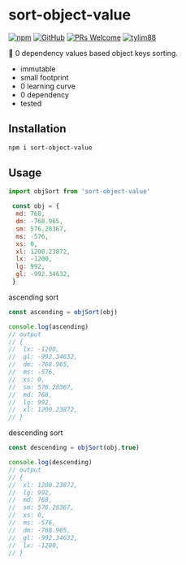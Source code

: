 # sort-object-value

[![npm](https://img.shields.io/npm/v/sort-object-value)](https://www.npmjs.com/package/sort-object-value)  [![GitHub](https://img.shields.io/github/license/tylim88/sort-object-value)](https://github.com/tylim88/sort-object-value/blob/master/LICENSE) [![PRs Welcome](https://img.shields.io/badge/PRs-welcome-brightgreen.svg?style=flat-square)](https://github.com/tylim88/sort-object-value/pulls) [![tylim88](https://circleci.com/gh/tylim88/sort-object-value.svg?style=svg)](<[LINK](https://github.com/tylim88/sort-object-value#sort-object-value)>)

🎀 0 dependency values based object keys sorting.

* immutable
* small footprint
* 0 learning curve
* 0 dependency
* tested

## Installation

```bash
npm i sort-object-value
```

## Usage

```js
import objSort from 'sort-object-value'

 const obj = {
  md: 768,
  dm: -768.965,
  sm: 576.28367,
  ms: -576,
  xs: 0,
  xl: 1200.23872,
  lx: -1200,
  lg: 992,
  gl: -992.34632,
 }
```

ascending sort

```js
const ascending = objSort(obj)

console.log(ascending)
// output
// {
//  lx: -1200,
//  gl: -992.34632,
//  dm: -768.965,
//  ms: -576,
//  xs: 0,
//  sm: 576.28367,
//  md: 768,
//  lg: 992,
//  xl: 1200.23872,
// }
```

descending sort

```js
const descending = objSort(obj,true)

console.log(descending)
// output
// {
//  xl: 1200.23872,
//  lg: 992,
//  md: 768,
//  sm: 576.28367,
//  xs: 0,
//  ms: -576,
//  dm: -768.965,
//  gl: -992.34632,
//  lx: -1200,
// }
```
